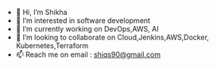 - 👋 Hi, I’m Shikha
- 👀 I’m interested in software development
- 🌱 I’m currently working on DevOps,AWS, AI
- 💞️ I’m looking to collaborate on Cloud,Jenkins,AWS,Docker, Kubernetes,Terraform
- 📫 Reach me on email : shiqs90@gmail.com

<!---
shiqs90/shiqs90 is a ✨ special ✨ repository because its `README.md` (this file) appears on your GitHub profile.
You can click the Preview link to take a look at your changes.
--->
